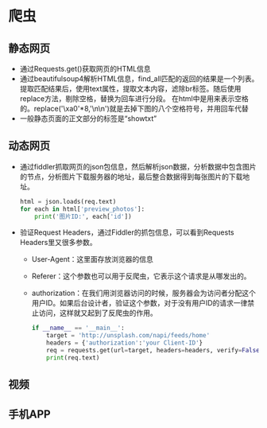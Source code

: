 # 爬虫

## 静态网页

* 通过Requests.get\(\)获取网页的HTML信息
* 通过beautifulsoup4解析HTML信息，find\_all匹配的返回的结果是一个列表。提取匹配结果后，使用text属性，提取文本内容，滤除br标签。随后使用replace方法，剔除空格，替换为回车进行分段。&nbsp;在html中是用来表示空格的。replace\('\xa0'\*8,'\n\n'\)就是去掉下图的八个空格符号，并用回车代替
* 一般静态页面的正文部分的标签是“showtxt”

## 动态网页

* 通过fiddler抓取网页的json包信息，然后解析json数据，分析数据中包含图片的节点，分析图片下载服务器的地址，最后整合数据得到每张图片的下载地址。

  ```python
  html = json.loads(req.text)
  for each in html['preview_photos']:
      print('图片ID:', each['id'])
  ```

* 验证Request Headers，通过Fiddler的抓包信息，可以看到Requests Headers里又很多参数。
  * User-Agent：这里面存放浏览器的信息
  * Referer：这个参数也可以用于反爬虫，它表示这个请求是从哪发出的。
  * authorization：在我们用浏览器访问的时候，服务器会为访问者分配这个用户ID。如果后台设计者，验证这个参数，对于没有用户ID的请求一律禁止访问，这样就又起到了反爬虫的作用。

    ```python
    if __name__ == '__main__':
        target = 'http://unsplash.com/napi/feeds/home'
        headers = {'authorization':'your Client-ID'}
        req = requests.get(url=target, headers=headers, verify=False)
        print(req.text)
    ```

## 视频

## 手机APP

